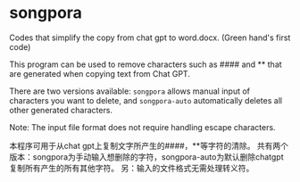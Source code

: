 # songpora
Codes that simplify the copy from chat gpt to word.docx.  (Green hand's first code)

This program can be used to remove characters such as #### and ** that are generated when copying text from Chat GPT.

There are two versions available: `songpora` allows manual input of characters you want to delete, and `songpora-auto` automatically deletes all other generated characters.

Note: The input file format does not require handling escape characters.

本程序可用于从chat gpt上复制文字所产生的####，**等字符的清除。
共有两个版本：songpora为手动输入想删除的字符，songpora-auto为默认删除chatgpt复制所有产生的所有其他字符。
另：输入的文件格式无需处理转义符。
